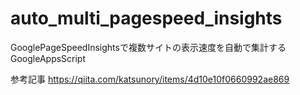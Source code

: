 # auto_multi_pagespeed_insights
GooglePageSpeedInsightsで複数サイトの表示速度を自動で集計するGoogleAppsScript

参考記事
https://qiita.com/katsunory/items/4d10e10f0660992ae869
